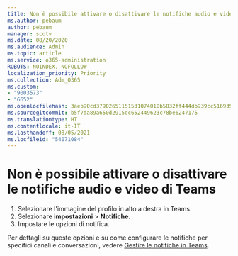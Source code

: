 ```yaml
---
title: Non è possibile attivare o disattivare le notifiche audio e video di Teams
ms.author: pebaum
author: pebaum
manager: scotv
ms.date: 08/20/2020
ms.audience: Admin
ms.topic: article
ms.service: o365-administration
ROBOTS: NOINDEX, NOFOLLOW
localization_priority: Priority
ms.collection: Adm_O365
ms.custom:
- "9003573"
- "6652"
ms.openlocfilehash: 3aeb90cd37902651151531074010b5832ff444db939cc516935e780eda6c9510
ms.sourcegitcommit: b5f7da89a650d2915dc652449623c78be6247175
ms.translationtype: HT
ms.contentlocale: it-IT
ms.lasthandoff: 08/05/2021
ms.locfileid: "54071084"
---
```

# <a name="cant-turn-teams-sound-and-visual-notifications-on-or-off"></a>Non è possibile attivare o disattivare le notifiche audio e video di Teams

1. Selezionare l'immagine del profilo in alto a destra in Teams.
2. Selezionare **impostazioni** > **Notifiche**.
3. Impostare le opzioni di notifica.

Per dettagli su queste opzioni e su come configurare le notifiche per specifici canali e conversazioni, vedere  [Gestire le notifiche in Teams](https://support.microsoft.com/office/manage-notifications-in-teams-1cc31834-5fe5-412b-8edb-43fecc78413d).
